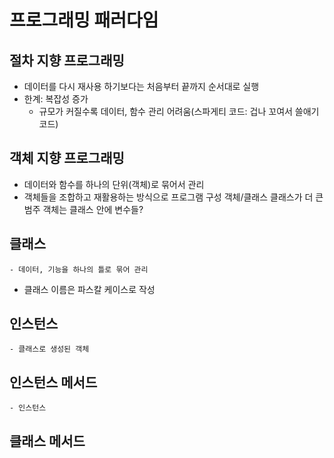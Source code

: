 # 프로그래밍 패러다임
## 절차 지향 프로그래밍
- 데이터를 다시 재사용 하기보다는 처음부터 끝까지 순서대로 실행
- 한계: 복잡성 증가
    - 규모가 커질수록 데이터, 함수 관리 어려움(스파게티 코드: 겁나 꼬여서 쓸애기 코드)
## 객체 지향 프로그래밍
- 데이터와 함수를 하나의 단위(객체)로 묶어서 관리
- 객체들을 조합하고 재활용하는 방식으로 프로그램 구성
객체/클래스
클래스가 더 큰 범주 객체는 클래스 안에 변수들?
## 클래스
    - 데이터, 기능을 하나의 틀로 묶어 관리
- 클래스 이름은 파스칼 케이스로 작성
## 인스턴스
    - 클래스로 생성된 객체

## 인스턴스 메서드
    - 인스턴스

## 클래스 메서드